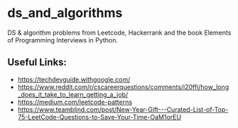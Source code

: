 # ds_and_algorithms

DS & algorithm problems from Leetcode, Hackerrank and the book Elements of Programming Interviews in Python.

## Useful Links:
- https://techdevguide.withgoogle.com/
- https://www.reddit.com/r/cscareerquestions/comments/i20ffi/how_long_does_it_take_to_learn_getting_a_job/
- https://medium.com/leetcode-patterns
- https://www.teamblind.com/post/New-Year-Gift---Curated-List-of-Top-75-LeetCode-Questions-to-Save-Your-Time-OaM1orEU